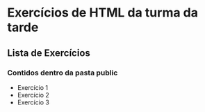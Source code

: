# Exercícios de HTML da turma da tarde

## Lista de Exercícios

### Contidos dentro da pasta public

- Exercício 1
- Exercício 2
- Exercício 3